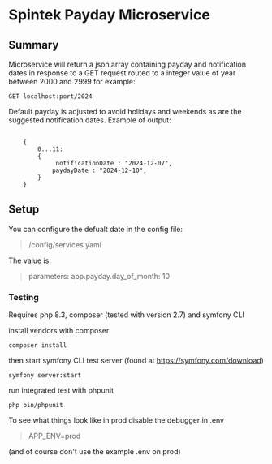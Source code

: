 # Spintek Payday Microservice

## Summary 

Microservice will return a json array containing payday and notification dates
in response to a GET request routed to a integer value of year between 2000 and 2999
for example:
```
GET localhost:port/2024 
```
Default payday is adjusted to avoid holidays and weekends as are the suggested notification dates.
Example of output:
```

    {
        0...11:
        {
             notificationDate : "2024-12-07",
            paydayDate : "2024-12-10",
        }
    }

```

## Setup

You can configure the defualt date in the config file:

>/config/services.yaml

The value is:
>parameters: app.payday.day_of_month: 10

### Testing
Requires php 8.3, composer (tested with version 2.7) and symfony CLI 

install vendors with composer 

```composer install```

then start symfony CLI test server (found at https://symfony.com/download)

```symfony server:start```

run integrated test with phpunit

```php bin/phpunit```

To see what things look like in prod disable the debugger in .env 

>APP_ENV=prod

(and of course don't use the example .env on prod)
